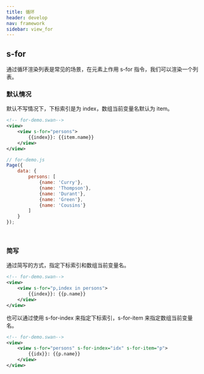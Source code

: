 ```yaml
---
title: 循环
header: develop
nav: framework
sidebar: view_for
---
```



s-for
---
通过循环渲染列表是常见的场景，在元素上作用 s-for 指令，我们可以渲染一个列表。
### 默认情况
默认不写情况下，下标索引是为 index，数组当前变量名默认为 item。

```xml
<!-- for-demo.swan-->
<view>
    <view s-for="persons">
        {{index}}: {{item.name}}
    </view>
</view>
```

```javascript
// for-demo.js
Page({
    data: {
        persons: [
            {name: 'Curry'},
            {name: 'Thompson'},
            {name: 'Durant'},
            {name: 'Green'},
            {name: 'Cousins'}
        ]
    }
});
```

<br />

### 简写

通过简写的方式，指定下标索引和数组当前变量名。

```xml
<!-- for-demo.swan-->
<view>
    <view s-for="p,index in persons">
        {{index}}: {{p.name}}
    </view>
</view>
```

也可以通过使用 s-for-index 来指定下标索引，s-for-item 来指定数组当前变量名。

```xml
<!-- for-demo.swan-->
<view>
    <view s-for="persons" s-for-index="idx" s-for-item="p">
        {{idx}}: {{p.name}}
    </view>
</view>
```
